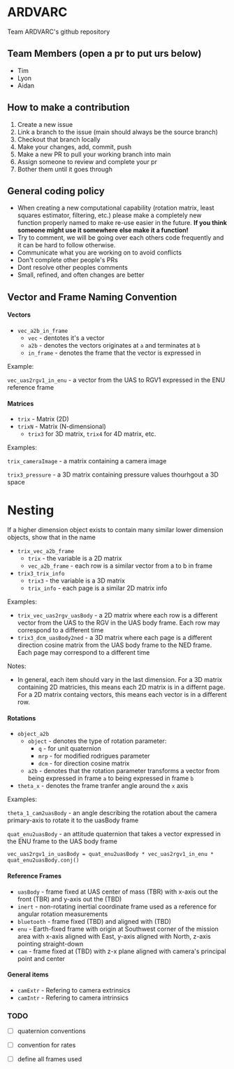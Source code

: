 # ARDVARC
Team ARDVARC's github repository

## Team Members (open a pr to put urs below)
* Tim
* Lyon
* Aidan

## How to make a contribution
1. Create a new issue
2. Link a branch to the issue (main should always be the source branch)
3. Checkout that branch locally
4. Make your changes, add, commit, push
5. Make a new PR to pull your working branch into main
6. Assign someone to review and complete your pr
7. Bother them until it goes through

## General coding policy
- When creating a new computational capability (rotation matrix, least squares estimator, filtering, etc.) please make a completely new  
function properly named to make re-use easier in the future. **If you think someone might use it somewhere else make it a function!**
- Try to comment, we will be going over each others code frequently and it can be hard to follow otherwise. 
- Communicate what you are working on to avoid conflicts
- Don't complete other people's PRs
- Dont resolve other peoples comments
- Small, refined, and often changes are better

## Vector and Frame Naming Convention
#### Vectors
* `vec_a2b_in_frame`
    * `vec` - dentotes it's a vector
    * `a2b` - denotes the vectors originates at `a` and terminates at `b`
    * `in_frame` - denotes the frame that the vector is expressed in

Example:

`vec_uas2rgv1_in_enu` - a vector from the UAS to RGV1 expressed in the ENU reference frame


#### Matrices
* `trix` - Matrix (2D)
* `trixN` - Matrix (N-dimensional)
    * `trix3` for 3D matrix, `trix4` for 4D matrix, etc.

Examples:

`trix_cameraImage` - a matrix containing a camera image

`trix3_pressure` - a 3D matrix containing pressure values thourhgout a 3D space

# Nesting

If a higher dimension object exists to contain many similar lower dimension objects, show that in the name

* `trix_vec_a2b_frame`
    * `trix` - the variable is a 2D matrix
    * `vec_a2b_frame` - each row is a similar vector from a to b in frame
* `trix3_trix_info`
    * `trix3` - the variable is a 3D matrix
    * `trix_info` - each page is a similar 2D matrix info

Examples:

* `trix_vec_uas2rgv_uasBody` - a 2D matrix where each row is a different vector from the UAS to the RGV in the UAS body frame. Each row may correspond to a different time
* `trix3_dcm_uasBody2ned` - a 3D matrix where each page is a different direction cosine matrix from the UAS body frame to the NED frame. Each page may correspond to a different time

Notes:

* In general, each item should vary in the last dimension. For a 3D matrix containing 2D matricies, this means each 2D matrix is in a differnt page. For a 2D matrix containg vectors, this means each vector is in a different row.

#### Rotations
* `object_a2b`
    * `object` - denotes the type of rotation parameter:
        * `q` - for unit quaternion
        * `mrp` - for modified rodrigues parameter
        * `dcm` - for direction cosine matrix
    * `a2b` - denotes that the rotation parameter transforms a vector from being expressed in frame `a` to being expressed in frame `b`
* `theta_x` - denotes the frame tranfer angle around the `x` axis

Examples: 

`theta_1_cam2uasBody` - an angle describing the rotation about the camera primary-axis to rotate it to the uasBody frame

`quat_enu2uasBody` - an attitude quaternion that takes a vector expressed in the ENU frame to the UAS body frame

`vec_uas2rgv1_in_uasBody = quat_enu2uasBody * vec_uas2rgv1_in_enu * quat_enu2uasBody.conj() `


#### Reference Frames
* `uasBody` - frame fixed at UAS center of mass (TBR) with x-axis out the front (TBR) and y-axis out the (TBD)
* `inert` - non-rotating inertial coordinate frame used as a reference for angular rotation measurements
* `bluetooth` - frame fixed (TBD) and aligned with (TBD)
* `enu` - Earth-fixed frame with origin at Southwest corner of the mission area with x-axis aligned with East, y-axis aligned with North, z-axis pointing straight-down
* `cam` - frame fixed at (TBD) with z-x plane aligned with camera's principal point and center


#### General items
* `camExtr` - Refering to camera extrinsics
* `camIntr` - Refering to camera intrinsics


### TODO
- [ ] quaternion conventions
- [ ] convention for rates
- [ ] define all frames used

